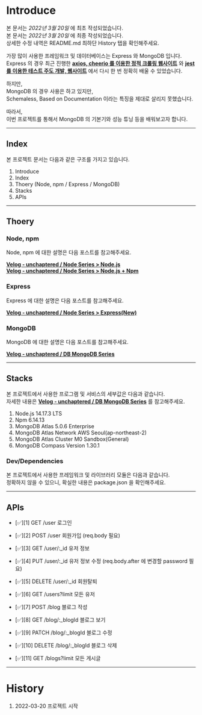 # Introduce

본 문서는 _2022년 3월 20일_ 에 최초 작성되었습니다.<br>
본 문서는 _2022년 3월 20일_ 에 최종 작성되었습니다.<br>
상세한 수정 내역은 README.md 최하단 History 탭을 확인해주세요.

가장 많이 사용한 프레임워크 및 데이터베이스는 Express 와 MongoDB 입니다.<br>
Express 의 경우 최근 진행한 [**axios, cheerio 를 이용한 정적 크롤링 웹사이트**](https://github.com/unchaptered/22-01-crolling-music-charts) 와 [**jest 를 이용한 테스트 주도 개발, 웹사이트**](https://github.com/unchaptered/22-01-express-website) 에서 다시 한 번 정확히 배울 수 있었습니다.

하지만,<br>
MongoDB 의 경우 사용은 하고 있지만,<br>
Schemaless, Based on Documentation 이라는 특징을 제대로 살리지 못했습니다.

따라서,<br>
이번 프로젝트를 통해서 MongoDB 의 기본기와 성능 튜닝 등을 배워보고자 합니다.

<hr>

## Index

본 프로젝트 문서는 다음과 같은 구조를 가지고 있습니다.

1. Introduce
2. Index
3. Thoery (Node, npm / Express / MongoDB)
4. Stacks
5. APIs

<hr>

## Thoery 

### Node, npm

Node, npm 에 대한 설명은 다음 포스트를 참고해주세요.

[**Velog - unchaptered / Node Series > Node.js**](https://velog.io/@unchapterd/Node.js)<br>
[**Velog - unchaptered / Node Series > Node.js + Npm**](https://velog.io/@unchapterd/Node.js-NPM)

### Express

Express 에 대한 설명은 다음 포스트를 참고해주세요.

[**Velog - unchaptered / Node Series > Express(New)**](https://velog.io/@unchapterd/Express)

### MongoDB

MongoDB 에 대한 설명은 다음 포스트를 참고해주세요.

[**Velog - unchaptered / DB MongoDB Series**](https://velog.io/@unchapterd/series/DB-MongoDB)

<hr>

## Stacks

본 프로젝트에서 사용한 프로그램 및 서비스의 세부값은 다음과 같습니다.<br>
자세한 내용은 [**Velog - unchaptered / DB MongoDB Series**](https://velog.io/@unchapterd/series/DB-MongoDB) 를 참고해주세요.

1. Node.js 14.17.3 LTS
2. Npm 6.14.13
3. MongoDB Atlas 5.0.6 Enterprise
4. MongoDB Atlas Network AWS Seoul(ap-northeast-2)
5. MongoDB Atlas Cluster M0 Sandbox(General)
6. MongoDB Compass Version 1.30.1

### Dev/Dependencies

본 프로젝트에서 사용한 프레임워크 및 라이브러리 모듈은 다음과 같습니다.<br>
정확하지 않을 수 있으니, 확실한 내용은 package.json 을 확인해주세요.

<hr>

## APIs

- [✅][1] GET         /user           로그인
- [✅][2] POST        /user           회원가입 (req.body 필요)

- [✅][3] GET        /user/:_id      유저 정보
- [✅][4] PUT        /user/:_id      유저 정보 수정 (req.body.after 에 변경할 password 필요)
- [✅][5] DELETE     /user/:_id      회원탈퇴

- [✅][6] GET       /users?limit    모든 유저

- [✅][7] POST       /blog           블로그 작성
- [✅][8] GET        /blog/:_blogId  블로그 보기
- [✅][9] PATCH      /blog/:_blogId  블로그 수정
- [✅][10] DELETE     /blog/:_blogId  블로그 삭제

- [✅][11] GET        /blogs?limit    모든 게시글

<hr>

# History

1. 2022-03-20 프로젝트 시작
